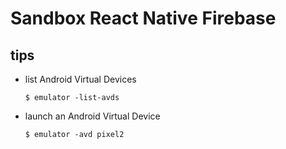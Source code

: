 # Sandbox React Native Firebase

## tips

- list Android Virtual Devices

  ```shell
  $ emulator -list-avds
  ```

- launch an Android Virtual Device

  ```shell
  $ emulator -avd pixel2
  ```
